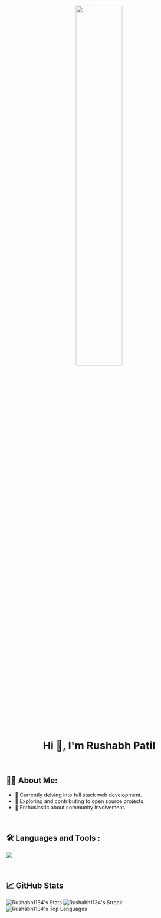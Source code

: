 <p align=center><img src="https://user-images.githubusercontent.com/74038190/238353480-219bcc70-f5dc-466b-9a60-29653d8e8433.gif" width=50%></p>
<h1 align=center>
    <strong> Hi 👋, I'm Rushabh Patil </strong> 
</h1>
<br>

## 🧑‍💻 About Me:
- 🌱 Currently delving into full stack web development.
- 🔭 Exploring and contributing to open source projects.
- 🎨 Enthusiastic about community involvement.

<br>

<div id="badges">

## 🛠️ Languages and Tools :
<p>
  <a href="https://skillicons.dev">
   <img src="https://skillicons.dev/icons?i=javascript,typescript,react,nextjs,nodejs,express,mongodb,html,css,bootstrap,tailwind,java,firebase,git,github"/>
  </a>
</p>
</div>
<br>

## 📈 GitHub Stats


![Rushabh1134's Stats](https://github-readme-stats.vercel.app/api?username=rushabhcodes&theme=dracula&show_icons=true&hide_border=true&count_private=true)
![Rushabh1134's Streak](https://github-readme-streak-stats.herokuapp.com/?user=rushabhcodes&theme=dracula&hide_border=true)
![Rushabh1134's Top Languages](https://github-readme-stats.vercel.app/api/top-langs/?username=rushabhcodes&theme=dracula&show_icons=true&hide_border=true&layout=compact)
<br>
